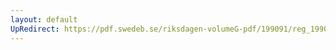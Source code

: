 ```yaml
---
layout: default
UpRedirect: https://pdf.swedeb.se/riksdagen-volumeG-pdf/199091/reg_199091/reg_199091_0780.pdf
---
```

